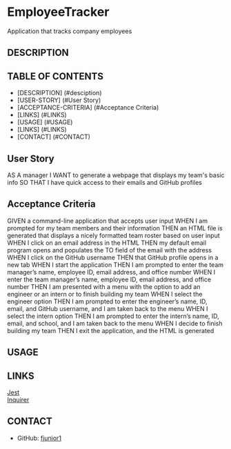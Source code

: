 # EmployeeTracker
Application that tracks company employees


## DESCRIPTION

## TABLE OF CONTENTS
- [DESCRIPTION] (#desciption)
- [USER-STORY] (#User Story)
- [ACCEPTANCE-CRITERIA] (#Acceptance Criteria)
- [LINKS] (#LINKS)
- [USAGE] (#USAGE)
- [LINKS] (#LINKS)
- [CONTACT] (#CONTACT)



## User Story
AS A manager
I WANT to generate a webpage that displays my team's basic info
SO THAT I have quick access to their emails and GitHub profiles

## Acceptance Criteria
GIVEN a command-line application that accepts user input
WHEN I am prompted for my team members and their information
THEN an HTML file is generated that displays a nicely formatted team roster based on user input
WHEN I click on an email address in the HTML
THEN my default email program opens and populates the TO field of the email with the address
WHEN I click on the GitHub username
THEN that GitHub profile opens in a new tab
WHEN I start the application
THEN I am prompted to enter the team manager’s name, employee ID, email address, and office number
WHEN I enter the team manager’s name, employee ID, email address, and office number
THEN I am presented with a menu with the option to add an engineer or an intern or to finish building my team
WHEN I select the engineer option
THEN I am prompted to enter the engineer’s name, ID, email, and GitHub username, and I am taken back to the menu
WHEN I select the intern option
THEN I am prompted to enter the intern’s name, ID, email, and school, and I am taken back to the menu
WHEN I decide to finish building my team
THEN I exit the application, and the HTML is generated

## USAGE


## LINKS
[Jest](https://www.npmjs.com/package/jest)  
[Inquirer](https://www.npmjs.com/package/inquirer)  

## CONTACT
- GitHub: [fjunior1](https://github.com/fjunior1)
